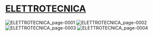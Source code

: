 # <a href="https://polinotes.altervista.org/anno1/ELETTROTECNICA.html"> ELETTROTECNICA </a>

![ELETTROTECNICA_page-0001](https://github.com/BanfiTommasoFelice/Ingegneria_Informatica/assets/108693546/08275ea0-e74b-4259-8cf5-160a7a07dcdc)
![ELETTROTECNICA_page-0002](https://github.com/BanfiTommasoFelice/Ingegneria_Informatica/assets/108693546/0a301269-263c-457c-9d87-310c6bde6fa2)
![ELETTROTECNICA_page-0003](https://github.com/BanfiTommasoFelice/Ingegneria_Informatica/assets/108693546/cee8df2a-6cb9-44a7-b950-725135fc6565)
![ELETTROTECNICA_page-0004](https://github.com/BanfiTommasoFelice/Ingegneria_Informatica/assets/108693546/ee725be0-afd5-40b9-a008-ca52628c0431)
